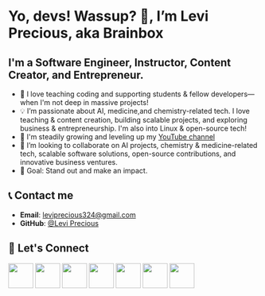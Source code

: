 #  Yo, devs! Wassup? 👋, I’m Levi Precious, aka Brainbox

## I'm a Software Engineer, Instructor, Content Creator, and Entrepreneur.

- 💞️ I love teaching coding and supporting students & fellow developers—when I'm not deep in massive projects!
- 💡 I’m passionate about AI, medicine,and chemistry-related tech. I love teaching & content creation, building scalable projects, and exploring business & entrepreneurship. I'm also into Linux & open-source tech!
- 🌱 I'm steadily growing and leveling up my [YouTube channel](https://www.youtube.com/channel/UC9WkyxpMd4-c1QRIX5278WQ)
- 🤝 I’m looking to collaborate on AI projects, chemistry & medicine-related tech, scalable software solutions, open-source contributions, and innovative business ventures.
- 🚀 Goal: Stand out and make an impact.

## 📞 Contact me

- **Email**: leviprecious324@gmail.com
- **GitHub**: [@Levi Precious](https://github.com/Brainbox-source)

## 🤝 Let's Connect
[<img src="https://github.githubassets.com/images/modules/logos_page/GitHub-Mark.png" width="50">](https://github.com/Brainbox-source)
[<img src="https://upload.wikimedia.org/wikipedia/commons/b/b8/YouTube_social_red_circle_%282017%29.svg" width="50">](https://www.youtube.com/channel/UC9WkyxpMd4-c1QRIX5278WQ)
[<img src="https://upload.wikimedia.org/wikipedia/en/a/a9/TikTok_logo.svg" width="50">](https://www.tiktok.com/@brainbox7003)
[<img src="https://upload.wikimedia.org/wikipedia/en/9/98/Discord_logo.svg" width="50">](https://discord.com/channels/@me)
[<img src="https://upload.wikimedia.org/wikipedia/commons/a/a5/Instagram_icon.png" width="50">](https://www.instagram.com/brainbox7003/)
[<img src="https://upload.wikimedia.org/wikipedia/commons/5/53/X_logo_2023_original.svg" width="50">](https://x.com/home)
[<img src="https://upload.wikimedia.org/wikipedia/en/6/66/Reddit_logo_orange.svg" width="50">](https://www.reddit.com/?rdt=56771)
